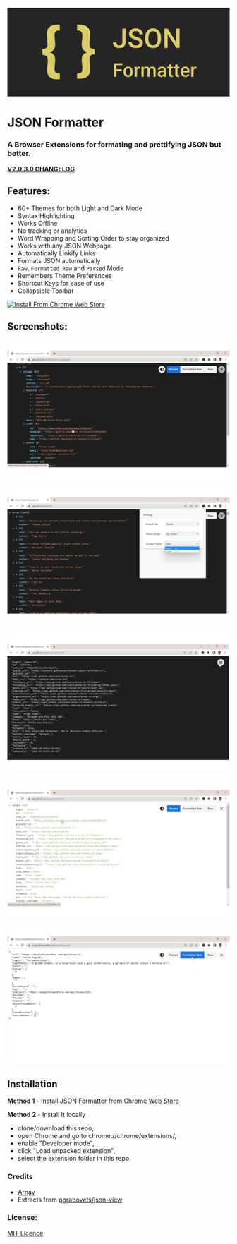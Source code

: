 ![JSON Formatter](https://github.com/arnav-kr/json-formatter/blob/main/images/banners/promo_tile_marquee.png?raw=true)

# JSON Formatter

### A Browser Extensions for formating and prettifying JSON but better.

**[V2.0.3.0 CHANGELOG](CHANGELOG.md)**

## Features:
* 60+ Themes for both Light and Dark Mode
* Syntax Highlighting
* Works Offline
* No tracking or analytics
* Word Wrapping and Sorting Order to stay organized
* Works with any JSON Webpage
* Automatically Linkify Links
* Formats JSON automatically
* `Raw`, `Formatted Raw` and `Parsed` Mode
* Remembers Theme Preferences
* Shortcut Keys for ease of use
* Collapsible Toolbar


[![Install From Chrome Web Store](https://storage.googleapis.com/chrome-gcs-uploader.appspot.com/image/WlD8wC6g8khYWPJUsQceQkhXSlv1/HRs9MPufa1J1h5glNhut.png)](https://chrome.google.com/webstore/detail/json-formatter/gpmodmeblccallcadopbcoeoejepgpnb)

## Screenshots:

![Automatic Linkified](https://github.com/arnav-kr/json-formatter/blob/main/images/screenshots/linkified-dark.png?raw=true)

![Parsed Mode Dark](https://github.com/arnav-kr/json-formatter/blob/main/images/screenshots/parsed-dark.png?raw=true)

![Raw Mode Dark](https://github.com/arnav-kr/json-formatter/blob/main/images/screenshots/formatted-raw-dark.png?raw=true)

![Parsed Mode Light](https://github.com/arnav-kr/json-formatter/blob/main/images/screenshots/parsed-light.png?raw=true)

![Raw Mode Light](https://github.com/arnav-kr/json-formatter/blob/main/images/screenshots/formatted-raw-light.png?raw=true)

## Installation

**Method 1** - Install JSON Formatter from [Chrome Web Store](https://chrome.google.com/webstore/detail/json-formatter/gpmodmeblccallcadopbcoeoejepgpnb)

**Method 2** - Install It locally
* clone/download this repo,
* open Chrome and go to chrome://chrome/extensions/,
* enable "Developer mode",
* click "Load unpacked extension",
* select the extension folder in this repo.

### Credits

* [Arnav](https://github.com/arnav-kr)
* Extracts from [pgrabovets/json-view](https://github.com/pgrabovets/json-view)

### License:

[MIT Licence](LICENSE)

